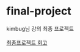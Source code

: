# final-project
kimbug님 강의 최종 프로젝트
<br/><br/>
<a href="https://velog.io/@whatss/kimbug-%EC%B5%9C%EC%A2%85%ED%94%84%EB%A1%9C%EC%A0%9D%ED%8A%B8">최종프로젝트 회고</a>

